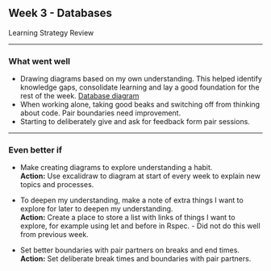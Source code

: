 ## Week 3 - Databases
Learning Strategy Review

-----------------------
### What went well
- Drawing diagrams based on my own understanding. This helped identify knowledge gaps, consolidate learning and lay a good foundation for the rest of the week. [Database diagram](https://github.com/AUTOMCAS/learning_journey/blob/main/diagrams/databases/database.png)
- When working alone, taking good beaks and switching off from thinking about code. Pair boundaries need improvement.
- Starting to deliberately give and ask for feedback form pair sessions.


-----------------------
### Even better if

- Make creating diagrams to explore understanding a habit.  
**Action:** Use excalidraw to diagram at start of every week to explain new topics and processes.

- To deepen my understanding, make a note of extra things I want to explore for later to deepen my understanding.  
**Action:** Create a place to store a list with links of things I want to explore, for example using let and before in Rspec. - Did not do this well from previous week.

- Set better boundaries with pair partners on breaks and end times.  
**Action:** Set deliberate break times and boundaries with pair partners.